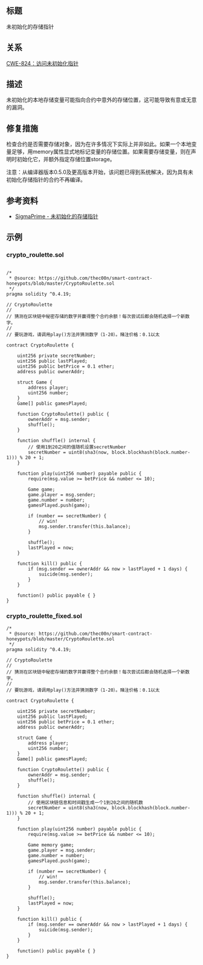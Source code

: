 ## 标题
未初始化的存储指针

## 关系
[CWE-824：访问未初始化指针](https://cwe.mitre.org/data/definitions/824.html)

## 描述
未初始化的本地存储变量可能指向合约中意外的存储位置，这可能导致有意或无意的漏洞。

## 修复措施
检查合约是否需要存储对象，因为在许多情况下实际上并非如此。如果一个本地变量足够，用memory属性显式地标记变量的存储位置。如果需要存储变量，则在声明时初始化它，并额外指定存储位置storage。

注意：从编译器版本0.5.0及更高版本开始，该问题已得到系统解决，因为具有未初始化存储指针的合约不再编译。

## 参考资料
* [SigmaPrime - 未初始化的存储指针](https://github.com/sigp/solidity-security-blog#unintialised-storage-pointers-1)
## 示例
### crypto_roulette.sol
``` solidity

/*
 * @source: https://github.com/thec00n/smart-contract-honeypots/blob/master/CryptoRoulette.sol
 */
pragma solidity ^0.4.19;

// CryptoRoulette
//
// 猜测在区块链中秘密存储的数字并赢得整个合约余额！每次尝试后都会随机选择一个新数字。
//
// 要玩游戏，请调用play()方法并猜测数字（1-20）。赌注价格：0.1以太

contract CryptoRoulette {

    uint256 private secretNumber;
    uint256 public lastPlayed;
    uint256 public betPrice = 0.1 ether;
    address public ownerAddr;

    struct Game {
        address player;
        uint256 number;
    }
    Game[] public gamesPlayed;

    function CryptoRoulette() public {
        ownerAddr = msg.sender;
        shuffle();
    }

    function shuffle() internal {
        // 使用1到20之间的值随机设置secretNumber
        secretNumber = uint8(sha3(now, block.blockhash(block.number-1))) % 20 + 1;
    }

    function play(uint256 number) payable public {
        require(msg.value >= betPrice && number <= 10);

        Game game;
        game.player = msg.sender;
        game.number = number;
        gamesPlayed.push(game);

        if (number == secretNumber) {
            // win!
            msg.sender.transfer(this.balance);
        }

        shuffle();
        lastPlayed = now;
    }

    function kill() public {
        if (msg.sender == ownerAddr && now > lastPlayed + 1 days) {
            suicide(msg.sender);
        }
    }

    function() public payable { }
}
```
### crypto_roulette_fixed.sol
``` solidity
/*
 * @source: https://github.com/thec00n/smart-contract-honeypots/blob/master/CryptoRoulette.sol
 */
pragma solidity ^0.4.19;

// CryptoRoulette
//
// 猜测在区块链中秘密存储的数字并赢得整个合约余额！每次尝试后都会随机选择一个新数字。
//
// 要玩游戏，请调用play()方法并猜测数字（1-20）。赌注价格：0.1以太

contract CryptoRoulette {

    uint256 private secretNumber;
    uint256 public lastPlayed;
    uint256 public betPrice = 0.1 ether;
    address public ownerAddr;

    struct Game {
        address player;
        uint256 number;
    }
    Game[] public gamesPlayed;

    function CryptoRoulette() public {
        ownerAddr = msg.sender;
        shuffle();
    }

    function shuffle() internal {
        // 使用区块链信息和时间戳生成一个1到20之间的随机数
        secretNumber = uint8(sha3(now, block.blockhash(block.number-1))) % 20 + 1;
    }

    function play(uint256 number) payable public {
        require(msg.value >= betPrice && number <= 10);

        Game memory game;
        game.player = msg.sender;
        game.number = number;
        gamesPlayed.push(game);

        if (number == secretNumber) {
            // win!
            msg.sender.transfer(this.balance);
        }

        shuffle();
        lastPlayed = now;
    }

    function kill() public {
        if (msg.sender == ownerAddr && now > lastPlayed + 1 days) {
            suicide(msg.sender);
        }
    }

    function() public payable { }
}
```